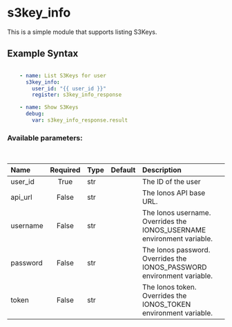 # s3key_info

This is a simple module that supports listing S3Keys.

## Example Syntax


```yaml

    - name: List S3Keys for user
      s3key_info:
        user_id: "{{ user_id }}"
        register: s3key_info_response

    - name: Show S3Keys
      debug:
        var: s3key_info_response.result

```
### Available parameters:
&nbsp;

| Name | Required | Type | Default | Description |
| :--- | :---: | :--- | :--- | :--- |
| user_id | True | str |  | The ID of the user |
| api_url | False | str |  | The Ionos API base URL. |
| username | False | str |  | The Ionos username. Overrides the IONOS_USERNAME environment variable. |
| password | False | str |  | The Ionos password. Overrides the IONOS_PASSWORD environment variable. |
| token | False | str |  | The Ionos token. Overrides the IONOS_TOKEN environment variable. |
